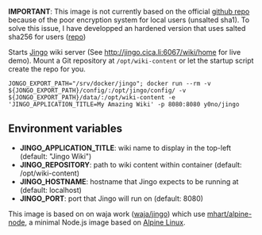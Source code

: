 __IMPORTANT__: This image is not currently based on the official [github repo](https://github.com/claudioc/jingo) because of the poor encryption system for local 
users (unsalted sha1). To solve this issue, I have developped an hardened version that uses salted sha256 for users ([repo](https://github.com/y0no/jingo))

Starts [Jingo](https://github.com/claudioc/jingo) wiki server (See http://jingo.cica.li:6067/wiki/home for live demo). Mount a Git repository at 
```/opt/wiki-content``` or let the startup script create the repo for you.

```
JONGO_EXPORT_PATH="/srv/docker/jingo"; docker run --rm -v ${JONGO_EXPORT_PATH}/config/:/opt/jingo/config/ -v ${JONGO_EXPORT_PATH}/data/:/opt/wiki-content -e 
'JINGO_APPLICATION_TITLE=My Amazing Wiki' -p 8080:8080 y0no/jingo
```

## Environment variables

* __JINGO_APPLICATION_TITLE__: wiki name to display in the top-left (default: "Jingo Wiki")
* __JINGO_REPOSITORY__: path to wiki content within container (default: /opt/wiki-content)
* __JINGO_HOSTNAME__: hostname that Jingo expects to be running at (default: localhost)
* __JINGO_PORT__: port that Jingo will run on (default: 8080)

This image is based on on waja work ([waja/jingo](https://hub.docker.com/r/waja/jingo/)) which use [mhart/alpine-node](https://github.com/mhart/alpine-node), a 
minimal Node.js image based on [Alpine Linux](https://alpinelinux.org/). 
